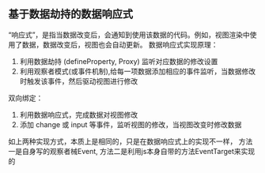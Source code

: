 ## 基于数据劫持的数据响应式

“响应式”，是指当数据改变后，会通知到使用该数据的代码。例如，视图渲染中使用了数据，数据改变后，视图也会自动更新。
数据响应式实现原理：
  1. 利用数据劫持 (defineProperty, Proxy) 监听对应数据的修改设置
  2. 利用观察者模式(或事件机制),给每一项数据添加相应的事件监听，当数据修改时触发该事件，然后驱动视图进行修改

双向绑定：
 1. 利用数据响应式，完成数据对视图修改
 2. 添加 change 或 input 等事件，监听视图的修改，当视图改变时修改数据


如上两种实现方式，本质上是相同的，只是在数据响应式上的实现不一样，
方法一是自身写的观察者械Event,
方法二是利用js本身自带的方法EventTarget来实现的